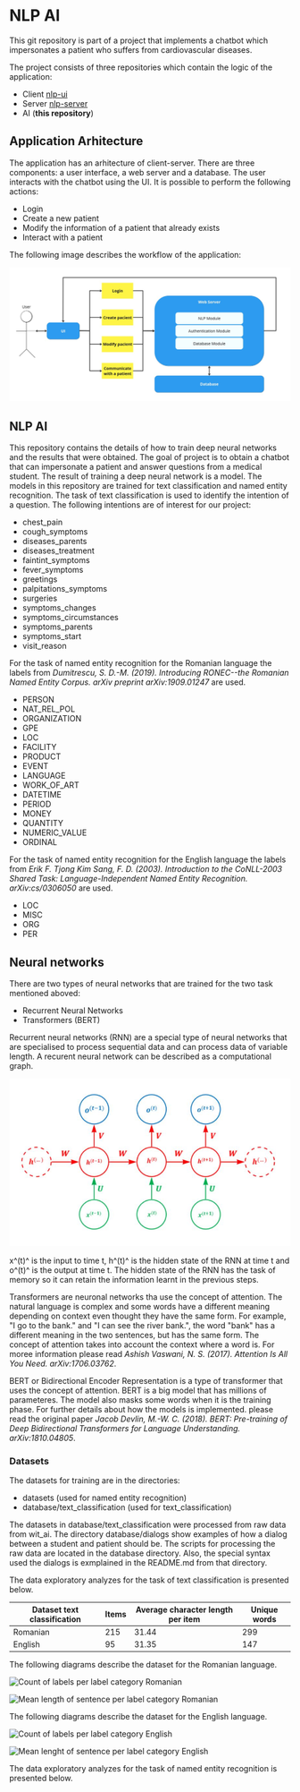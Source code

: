# NLP AI

This git repository is part of a project that implements a chatbot which
impersonates a patient who suffers from cardiovascular diseases.

The project consists of three repositories which contain the logic of the
application:

- Client [nlp-ui](https://github.com/eduard-gp/nlp-ui)
- Server [nlp-server](https://github.com/eduard-gp/nlp-server)
- AI (**this repository**)

## Application Arhitecture

The application has an arhitecture of client-server. There are three components:
a user interface, a web server and a database. The user interacts with the
chatbot using the UI. It is possible to perform the following actions:

- Login
- Create a new patient
- Modify the information of a patient that already exists
- Interact with a patient

The following image describes the workflow of the application:

![Application workflow](images/workflow.jpg)

## NLP AI

This repository contains the details of how to train deep neural networks and
the results that were obtained. The goal of project is to obtain a chatbot that
can impersonate a patient and answer questions from a medical student. The
result of training a deep neural network is a model. The models in this
repository are trained for text classification and named entity recognition. The
task of text classification is used to identify the intention of a question. The
following intentions are of interest for our project:

- chest_pain
- cough_symptoms
- diseases_parents
- diseases_treatment
- faintint_symptoms
- fever_symptoms
- greetings
- palpitations_symptoms
- surgeries
- symptoms_changes
- symptoms_circumstances
- symptoms_parents
- symptoms_start
- visit_reason

For the task of named entity recognition for the Romanian language the labels
from *Dumitrescu, S. D.-M. (2019). Introducing RONEC--the Romanian Named Entity
Corpus. arXiv preprint arXiv:1909.01247* are used.

- PERSON
- NAT_REL_POL
- ORGANIZATION
- GPE
- LOC
- FACILITY
- PRODUCT
- EVENT
- LANGUAGE
- WORK_OF_ART
- DATETIME
- PERIOD
- MONEY
- QUANTITY
- NUMERIC_VALUE
- ORDINAL

For the task of named entity recognition for the English language the labels
from *Erik F. Tjong Kim Sang, F. D. (2003). Introduction to the CoNLL-2003
Shared Task: Language-Independent Named Entity Recognition. arXiv:cs/0306050*
are used.

- LOC
- MISC
- ORG
- PER

## Neural networks

There are two types of neural networks that are trained for the two task
mentioned aboved:

- Recurrent Neural Networks
- Transformers (BERT)

Recurrent neural networks (RNN) are a special type of neural networks that are
specialised to process sequential data and can process data of variable length.
A recurent neural network can be described as a computational graph.

![Computational graph of a RNN](images/rnn_graph.jpg)

x^(t)^ is the input to time t, h^(t)^ is the hidden state of the RNN at time t
and o^(t)^ is the output at time t. The hidden state of the RNN has the task of
memory so it can retain the information learnt in the previous steps.

Transformers are neuronal networks tha use the concept of attention. The natural
language is complex and some words have a different meaning depending on context
even thought they have the same form. For example, "I go to the bank." and "I
can see the river bank.", the word "bank" has a different meaning in the two
sentences, but has the same form. The concept of attention takes into account
the context where a word is. For moree information please read *Ashish Vaswani,
N. S. (2017). Attention Is All You Need. arXiv:1706.03762*.

BERT or Bidirectional Encoder Representation is a type of transformer that uses
the concept of attention. BERT is a big model that has millions of parameteres.
The model also masks some words when it is the training phase. For further
details about how the models is implemented. please read the original paper
*Jacob Devlin, M.-W. C. (2018). BERT: Pre-training of Deep Bidirectional
Transformers for Language Understanding. arXiv:1810.04805*.

### Datasets

The datasets for training are in the directories:

- datasets (used for named entity recognition)
- database/text_classification (used for text_classification)

The datasets in database/text_classification were processed from raw data from
wit_ai. The directory database/dialogs show examples of how a dialog between a
student and patient should be. The scripts for processing the raw data are
located in the database directory. Also, the special syntax used the dialogs is
exmplained in the README.md from that directory.

The data exploratory analyzes for the task of text classification is presented below.

| Dataset text classification | Items | Average character length per item | Unique words |
|-----------------------------|-------|-----------------------------------|--------------|
| Romanian                    | 215   | 31.44                             | 299          |
| English                     | 95    | 31.35                             | 147          |

The following diagrams describe the dataset for the Romanian language.

![Count of labels per label category Romanian](images/text_classification_labels_per_category_ro.jpg)

![Mean length of sentence per label category Romanian](iamges/text_classification_mean_length_ro.jpg)

The following diagrams describe the dataset for the English language.

![Count of labels per label category English](images/text_classification_labels_per_category_en.jpg)

![Mean lenght of sentence per label category English](images/text_classification_mean_length_en.jpg)

The data exploratory analyzes for the task of named entity recognition is presented below.

